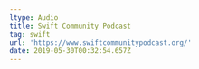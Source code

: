 ```yaml
---
ltype: Audio
title: Swift Community Podcast
tag: swift
url: 'https://www.swiftcommunitypodcast.org/'
date: 2019-05-30T00:32:54.657Z
---
```


